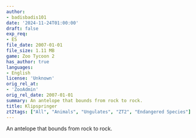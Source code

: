 ```yaml
---
author:
- badisbadis101
date: '2024-11-24T01:00:00'
draft: false
exp_req:
- ES
file_date: 2007-01-01
file_size: 1.11 MB
game: Zoo Tycoon 2
has_author: true
languages:
- English
license: 'Unknown'
orig_rel_at: 
- 'ZooAdmin'
orig_rel_date: 2007-01-01
summary: An antelope that bounds from rock to rock.
title: Klipspringer
zt2tags: ["All", "Animals", "Ungulates", "ZT2", "Endangered Species"]
---
```

An antelope that bounds from rock to rock.
